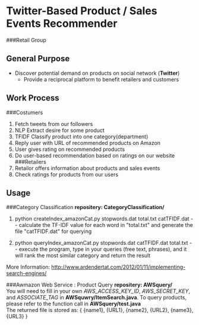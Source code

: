 Twitter-Based Product / Sales Events Recommender
========================
###Retail Group
## General Purpose
*  Discover potential demand on products on social network (**Twitter**)
   *  Provide a reciprocal platform to benefit retailers and customers

## Work Process
###Costumers
   1.  Fetch tweets from our followers 
   2.  NLP Extract desire for some product
   3.  TFIDF Classify product into one category(department)
   4.  Reply user with URL of recommended products on Amazon
   5.  User gives rating on recommended products
   6.  Do user-based recommendation based on ratings on our website
###Retailers
   1.  Retailor offers information about products and sales events
   2.  Check ratings for products from our users

## Usage
###Category Classification
   **repositery: CategoryClassification/<br>**
   1) python createIndex_amazonCat.py stopwords.dat total.txt catTFIDF.dat
   -- calculate the TF-IDF value for each word in "total.txt" and generate the file "catTFIDF.dat" for querying

   2) python queryIndex_amazonCat.py stopwords.dat catTFIDF.dat total.txt
   -- execute the program, type in your queries (free text, phrases), and it will rank the most similar category and return the result

   More Information: http://www.ardendertat.com/2012/01/11/implementing-search-engines/

###Awmazon Web Service : Product Query
   **repositery: AWSquery/<br>**
   You will need to fill in your own *AWS_ACCESS_KEY_ID*, *AWS_SECRET_KEY*, and *ASSOCIATE_TAG* in **AWSquwry/ItemSearch.java**. To query products, please refer to the function call in **AWSquery/test.java**<br>
   The returned file is stored as: { {name1}, {URL1}, {name2}, {URL2}, {name3}, {URL3} }


